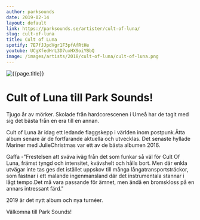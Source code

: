 ```yaml
---
author: parksounds
date: 2019-02-14
layout: default
link: https://parksounds.se/artister/cult-of-luna/
slug: cult-of-luna
title: Cult of Luna
spotify: 7E7fJJpdVgr1F3pfAfRtHe
youtube: UCgXfedHrL3D7uxHX9oiYBbQ
image: /images/artists/2018/cult-of-luna/cult-of-luna.png
---
```


![{{page.title}}]({{page.image}})

# Cult of Luna till Park Sounds!

Tjugo år av mörker. Skolade från hardcorescenen i Umeå har de tagit med sig det bästa från en era till en annan. 

Cult of Luna är idag ett ledande flaggskepp i världen inom postpunk.Åtta album senare är de fortfarande aktuella och utvecklas. Det senaste hyllade Mariner med JulieChristmas var ett av de bästa albumen 2016.

Gaffa
-"Frestelsen att sväva iväg från det som funkar så väl för Cult Of Luna, främst tyngd och intensitet, kvävshelt och hålls bort. Men där enkla utvägar inte tas ges det istället uppskov till många långatransportsträckor, som fastnar i ett malande ingenmansland där det instrumentala stannar i lågt tempo.Det må vara passande för ämnet, men ändå en bromskloss på en annars intressant färd."

2019 är det nytt album och nya turnéer.

Välkomna till Park Sounds!

